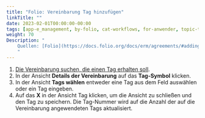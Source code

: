 ```yaml
---
title: "Folio: Vereinbarung Tag hinzufügen"
linkTitle: ""
date: 2023-02-01T00:00:00-00:00
tags: [app-e_management, by-folio, cat-workflows, for-anwender, topic-tags]
weight: 70
Description: "
    Quellen: [Folio](https://docs.folio.org/docs/erm/agreements/#adding-a-tag-to-an-agreement) & [GBV](https://info.gbv.de/pages/viewpage.action?pageId=845250589)
    "
---
```


1.  [Die Vereinbarung suchen, die einen Tag erhalten soll](https://info.gbv.de/display/FOLIOGBVEXTERN/Folio%3A+Vereinbarung+suchen).
2.  In der Ansicht **Details der Vereinbarung** auf das **Tag-Symbol** klicken.
3.  In der Ansicht **Tags wählen** entweder eine Tag aus dem Feld auswählen oder ein Tag eingeben.
4.  Auf das **X** in der Ansicht Tag klicken, um die Ansicht zu schließen und den Tag zu speichern. Die Tag-Nummer wird auf die Anzahl der auf die Vereinbarung angewendeten Tags aktualisiert.
